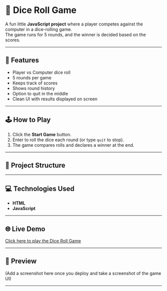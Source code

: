 # 🎲 Dice Roll Game

A fun little **JavaScript project** where a player competes against the computer in a dice-rolling game.  
The game runs for 5 rounds, and the winner is decided based on the scores.  

---

## 🚀 Features
- Player vs Computer dice roll
- 5 rounds per game
- Keeps track of scores
- Shows round history
- Option to quit in the middle
- Clean UI with results displayed on screen

---

## 🕹️ How to Play
1. Click the **Start Game** button.  
2. Enter to roll the dice each round (or type `quit` to stop).  
3. The game compares rolls and declares a winner at the end.  

---

## 📂 Project Structure

---

## 💻 Technologies Used
- **HTML**
- **JavaScript**

---

## 🌐 Live Demo
[Click here to play the Dice Roll Game](https://Raiyansiddique786.github.io/Dice-Roll-Game/)

 

---

## 📸 Preview
(Add a screenshot here once you deploy and take a screenshot of the game UI)

---

